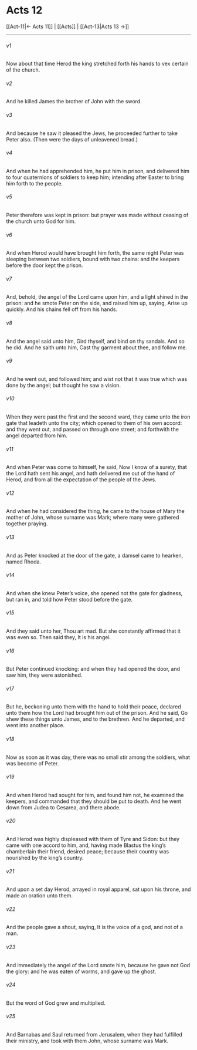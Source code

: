 # Acts 12

[[Act-11|← Acts 11]] | [[Acts]] | [[Act-13|Acts 13 →]]
***

###### v1
Now about that time Herod the king stretched forth his hands to vex certain of the church.
###### v2
And he killed James the brother of John with the sword.
###### v3
And because he saw it pleased the Jews, he proceeded further to take Peter also. (Then were the days of unleavened bread.)
###### v4
And when he had apprehended him, he put him in prison, and delivered him to four quaternions of soldiers to keep him; intending after Easter to bring him forth to the people.
###### v5
Peter therefore was kept in prison: but prayer was made without ceasing of the church unto God for him.
###### v6
And when Herod would have brought him forth, the same night Peter was sleeping between two soldiers, bound with two chains: and the keepers before the door kept the prison.
###### v7
And, behold, the angel of the Lord came upon him, and a light shined in the prison: and he smote Peter on the side, and raised him up, saying, Arise up quickly. And his chains fell off from his hands.
###### v8
And the angel said unto him, Gird thyself, and bind on thy sandals. And so he did. And he saith unto him, Cast thy garment about thee, and follow me.
###### v9
And he went out, and followed him; and wist not that it was true which was done by the angel; but thought he saw a vision.
###### v10
When they were past the first and the second ward, they came unto the iron gate that leadeth unto the city; which opened to them of his own accord: and they went out, and passed on through one street; and forthwith the angel departed from him.
###### v11
And when Peter was come to himself, he said, Now I know of a surety, that the Lord hath sent his angel, and hath delivered me out of the hand of Herod, and from all the expectation of the people of the Jews.
###### v12
And when he had considered the thing, he came to the house of Mary the mother of John, whose surname was Mark; where many were gathered together praying.
###### v13
And as Peter knocked at the door of the gate, a damsel came to hearken, named Rhoda.
###### v14
And when she knew Peter’s voice, she opened not the gate for gladness, but ran in, and told how Peter stood before the gate.
###### v15
And they said unto her, Thou art mad. But she constantly affirmed that it was even so. Then said they, It is his angel.
###### v16
But Peter continued knocking: and when they had opened the door, and saw him, they were astonished.
###### v17
But he, beckoning unto them with the hand to hold their peace, declared unto them how the Lord had brought him out of the prison. And he said, Go shew these things unto James, and to the brethren. And he departed, and went into another place.
###### v18
Now as soon as it was day, there was no small stir among the soldiers, what was become of Peter.
###### v19
And when Herod had sought for him, and found him not, he examined the keepers, and commanded that they should be put to death. And he went down from Judea to Cesarea, and there abode.
###### v20
And Herod was highly displeased with them of Tyre and Sidon: but they came with one accord to him, and, having made Blastus the king’s chamberlain their friend, desired peace; because their country was nourished by the king’s country.
###### v21
And upon a set day Herod, arrayed in royal apparel, sat upon his throne, and made an oration unto them.
###### v22
And the people gave a shout, saying, It is the voice of a god, and not of a man.
###### v23
And immediately the angel of the Lord smote him, because he gave not God the glory: and he was eaten of worms, and gave up the ghost.
###### v24
But the word of God grew and multiplied.
###### v25
And Barnabas and Saul returned from Jerusalem, when they had fulfilled their ministry, and took with them John, whose surname was Mark. 
